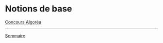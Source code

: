 # Notions de base

[Concours Algoréa](https://concours.castor-informatique.fr/?)
_______

[Sommaire](./../../README.md)
